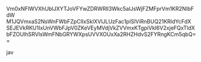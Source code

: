 Vm0xNFlWVXhUblJXYTJoVFYwZDRWRll3Wkc5alJsWjFZMFprVm1KR2NIbFdW
M1JQVmxaS2NsWnFWbFZpClIxSklXVlJLUzFac1pISlViRnBUQ21KRldYcFdX
SEJEVkRKU1IxUnVWbFJpV0ZKeVEyMVdjVkZVVmxKTgpiVkl6V2xjeFQxTldX
bFZOUlhSRVlsWmFNbGRYWXpsUVVXOUxXa2RHZHdvS2FYRngKCm5qbQ==

jav